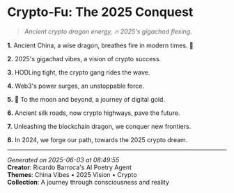 # Crypto-Fu: The 2025 Conquest

> *Ancient crypto dragon energy, 🔥 2025's gigachad flexing.*

**1.** Ancient China, a wise dragon, breathes fire in modern times. 🏮


**2.** 2025's gigachad vibes, a vision of crypto success.


**3.** HODLing tight, the crypto gang rides the wave.


**4.** Web3's power surges, an unstoppable force.


**5.** 🚀 To the moon and beyond, a journey of digital gold.


**6.** Ancient silk roads, now crypto highways, pave the future.


**7.** Unleashing the blockchain dragon, we conquer new frontiers.


**8.** In 2024, we forge our path, towards the 2025 crypto dream.



---

*Generated on 2025-06-03 at 08:49:55*  
**Creator**: Ricardo Barroca's AI Poetry Agent  
**Themes**: China Vibes • 2025 Vision • Crypto  
**Collection**: A journey through consciousness and reality